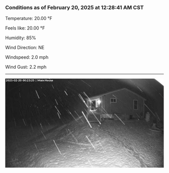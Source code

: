 ### Conditions as of February 20, 2025 at 12:28:41 AM CST 

Temperature: 20.00 &deg;F

Feels like: 20.00 &deg;F

Humidity: 85%

Wind Direction: NE

Windspeed: 2.0 mph

Wind Gust: 2.2 mph

---

<img src="./images/latest.jpeg"/>

